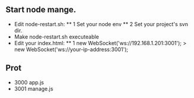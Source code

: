 
## Start node mange.
* Edit node-restart.sh:
** 1  Set your node env
** 2  Set your project's svn dir.
* Make node-restart.sh executeable
* Edit your index.html:
** 1 new WebSocket('ws://192.168.1.201:3001'); > new WebSocket('ws://your-ip-address:3001');

## Prot
* 3000 app.js
* 3001 manage.js
